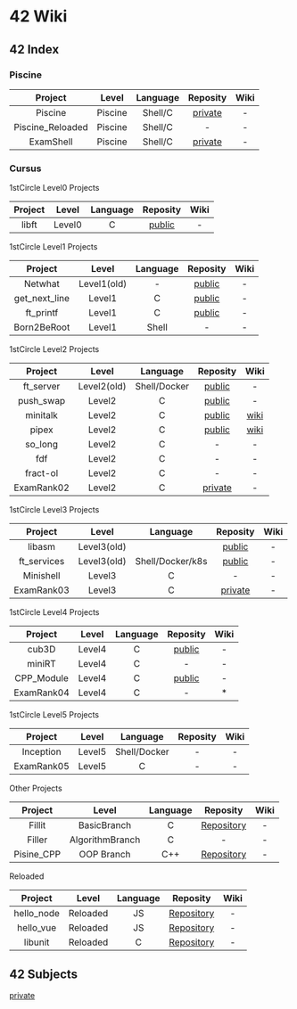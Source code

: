 # 42 Wiki


## 42 Index

### Piscine

|Project|Level|Language|Reposity|Wiki|
|:-----:|:---:|:------:|:------:|:--:|
|Piscine|Piscine|Shell/C|[private](https://github.com/mznmk/Piscine)|-|
|Piscine_Reloaded|Piscine|Shell/C|-|-|
|ExamShell|Piscine|Shell/C|[private]()|-|

### Cursus

1stCircle Level0 Projects  

|Project|Level|Language|Reposity|Wiki|
|:-----:|:---:|:------:|:------:|:--:|
|libft|Level0|C|[public](https://github.com/mznmk/libft)|-|

1stCircle Level1 Projects  

|Project|Level|Language|Reposity|Wiki|
|:-----:|:---:|:------:|:------:|:--:|
|Netwhat|Level1(old)|-|[public](https://github.com/mznmk/netwhat)|-|
|get_next_line|Level1|C|[public](https://github.com/mznmk/get_next_line)|-|
|ft_printf|Level1|C|[public](https://github.com/mznmk/ft_printf)|-|
|Born2BeRoot|Level1|Shell|-|-|

1stCircle Level2 Projects

|Project|Level|Language|Reposity|Wiki|
|:-----:|:---:|:------:|:------:|:--:|
|ft_server|Level2(old)|Shell/Docker|[public](https://github.com/mznmk/ft_server)|-|
|push_swap|Level2|C|[public](https://github.com/mznmk/push_swap)|-|
|minitalk|Level2|C|[public](https://github.com/mznmk/minitalk)|[wiki](https://github.com/mznmk/minitalk/wiki)|
|pipex|Level2|C|[public](https://github.com/mznmk/pipex)|[wiki](./wiki/pipex/)|
|so_long|Level2|C|-|-|
|fdf|Level2|C|-|-|
|fract-ol|Level2|C|-|-|
|ExamRank02|Level2|C|[private](https://github.com/mznmk/exam02)|-|

1stCircle Level3 Projects

|Project|Level|Language|Reposity|Wiki|
|:-----:|:---:|:------:|:------:|:--:|
|libasm|Level3(old)||[public](https://github.com/mznmk/libasm)|-|
|ft_services|Level3(old)|Shell/Docker/k8s|[public](https://github.com/mznmk/ft_services)|-|
|Minishell|Level3|C|-|-|
|ExamRank03|Level3|C|[private](https://github.com/mznmk/exam03)|-|
	  
1stCircle Level4 Projects

|Project|Level|Language|Reposity|Wiki|
|:-----:|:---:|:------:|:------:|:--:|
|cub3D|Level4|C|[public](https://github.com/mznmk/cub3D)|-|
|miniRT|Level4|C|-|-|
|CPP_Module|Level4|C|[public](https://github.com/mznmk/CPP_Module)|-|
|ExamRank04|Level4|C|-|*|

1stCircle Level5 Projects

|Project|Level|Language|Reposity|Wiki|
|:-----:|:---:|:------:|:------:|:--:|
|Inception|Level5|Shell/Docker|-|-|
|ExamRank05|Level5|C|-|-|

Other Projects  

|Project|Level|Language|Reposity|Wiki|
|:-----:|:---:|:------:|:------:|:--:|
|Fillit|BasicBranch|C|[Repository](https://github.com/mznmk/Fillit)|-|
|Filler|AlgorithmBranch|C|-|-|
|Pisine_CPP|OOP Branch|C++|[Repository](https://github.com/mznmk/Piscine_CPP)|-|

Reloaded

|Project|Level|Language|Reposity|Wiki|
|:-----:|:---:|:------:|:------:|:--:|
|hello_node|Reloaded|JS|[Repository](https://github.com/mznmk/hello_node)|-|
|hello_vue|Reloaded|JS|[Repository](https://github.com/mznmk/hello_vue)|-|
|libunit|Reloaded|C|[Repository](https://github.com/mznmk/libunit)|-|


## 42 Subjects

[private](https://github.com/mznmk/42_Subjects)  


